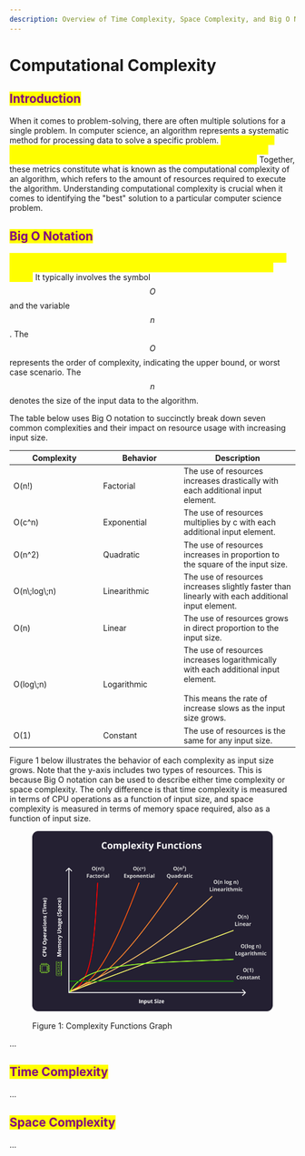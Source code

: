 ```yaml
---
description: Overview of Time Complexity, Space Complexity, and Big O Notation.
---
```


# Computational Complexity

## <mark style="color:purple;">Introduction</mark>

When it comes to problem-solving, there are often multiple solutions for a single problem. In computer science, an algorithm represents a systematic method for processing data to solve a specific problem. <mark style="color:yellow;">To assess and compare the efficiency of different algorithms, we have two standard measures of performance: time complexity and space complexity.</mark> Together, these metrics constitute what is known as the computational complexity of an algorithm, which refers to the amount of resources required to execute the algorithm. Understanding computational complexity is crucial when it comes to identifying the "best" solution to a particular computer science problem.

## <mark style="color:purple;">Big O Notation</mark>

<mark style="color:yellow;">Big O notation is a type of mathematical notation used to describe how an algorithm behaves as the amount of data it needs to process becomes larger.</mark> It typically involves the symbol $$O$$ and the variable $$n$$. The $$O$$ represents the order of complexity, indicating the upper bound, or worst case scenario. The $$n$$ denotes the size of the input data to the algorithm.&#x20;

The table below uses Big O notation to succinctly break down seven common complexities and their impact on resource usage with increasing input size.

<table><thead><tr><th width="144">Complexity</th><th width="128">Behavior</th><th>Description</th></tr></thead><tbody><tr><td><span class="math">O(n!)</span></td><td>Factorial</td><td>The use of resources increases drastically with each additional input element.</td></tr><tr><td><span class="math">O(c^n)</span></td><td>Exponential</td><td>The use of resources multiplies by <span class="math">c</span> with each additional input element.</td></tr><tr><td><span class="math">O(n^2)</span></td><td>Quadratic</td><td>The use of resources increases in proportion to the square of the input size.</td></tr><tr><td><span class="math">O(n\;log\;n)</span></td><td>Linearithmic</td><td>The use of resources increases slightly faster than linearly with each additional input element.</td></tr><tr><td><span class="math">O(n)</span></td><td>Linear</td><td>The use of resources grows in direct proportion to the input size.</td></tr><tr><td><span class="math">O(log\;n)</span></td><td>Logarithmic</td><td>The use of resources increases logarithmically with each additional input element.<br><br>This means the rate of increase slows as the input size grows.</td></tr><tr><td><span class="math">O(1)</span></td><td>Constant</td><td>The use of resources is the same for any input size.</td></tr></tbody></table>

Figure 1 below illustrates the behavior of each complexity as input size grows. Note that the y-axis includes two types of resources. This is because Big O notation can be used to describe either time complexity or space complexity. The only difference is that time complexity is measured in terms of CPU operations as a function of input size, and space complexity is measured in terms of memory space required, also as a function of input size.

<figure><img src="../.gitbook/assets/complexityGraph (2).png" alt=""><figcaption><p>Figure 1: Complexity Functions Graph</p></figcaption></figure>

...

## <mark style="color:purple;">Time Complexity</mark>

...

## <mark style="color:purple;">Space Complexity</mark>

...







